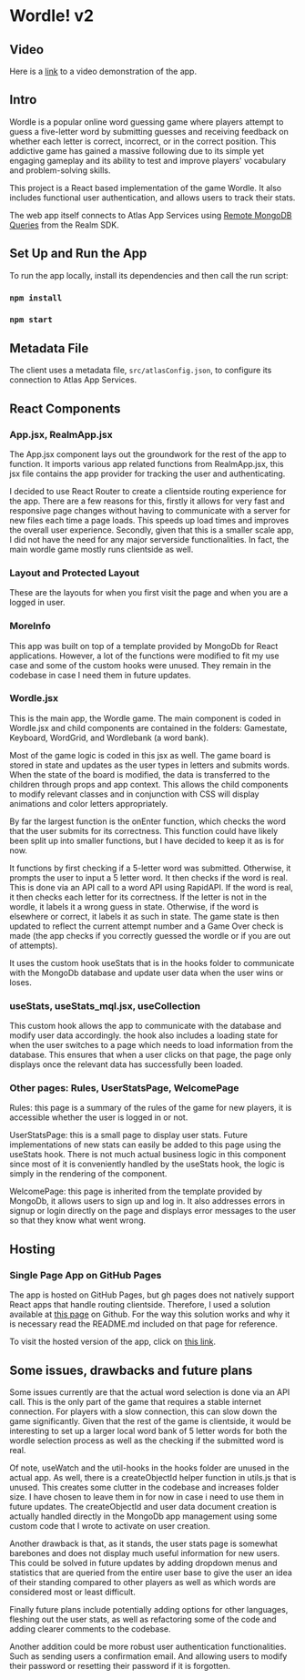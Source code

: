 # Wordle! v2

## Video

Here is a [link](https://youtu.be/K8BLg-l89-Q) to a video demonstration of the app.

## Intro

Wordle is a popular online word guessing game where players attempt to guess a five-letter word by submitting guesses and receiving feedback on whether each letter is correct, incorrect, or in the correct position. This addictive game has gained a massive following due to its simple yet engaging gameplay and its ability to test and improve players' vocabulary and problem-solving skills.

This project is a React based implementation of the game Wordle. It also includes functional user authentication,
and allows users to track their stats.

The web app itself connects to Atlas App Services using [Remote MongoDB Queries](https://mongodb.com/docs/realm/web/mongodb/) from the Realm SDK.


## Set Up and Run the App


To run the app locally, install its dependencies and then call the run script:

### `npm install`

### `npm start`


## Metadata File

The client uses a metadata file, ``src/atlasConfig.json``, to configure
its connection to Atlas App Services.

## React Components

### App.jsx, RealmApp.jsx
The App.jsx component lays out the groundwork for the rest of the app to function.
It imports various app related functions from RealmApp.jsx, this jsx file contains the app provider for tracking the user and authenticating.

I decided to use React Router to create a clientside routing experience for the app.
There are a few reasons for this, firstly it allows for very fast and responsive page changes without having to communicate with a server for new files each time a page loads. This speeds up load times and improves the overall user experience. Secondly, given that this is a smaller scale app, I did not have the need for any major serverside functionalities. In fact, the main wordle game mostly runs clientside as well.

### Layout and Protected Layout

These are the layouts for when you first visit the page and when you are a logged in user.

### MoreInfo

This app was built on top of a template provided by MongoDb for React applications. However, a lot of the functions were modified to fit my use case and some of the custom hooks were unused. They remain in the codebase in case I need them in future updates.

### Wordle.jsx

This is the main app, the Wordle game. The main component is coded in Wordle.jsx and child components are contained in the folders: Gamestate, Keyboard, WordGrid, and Wordlebank (a word bank).

Most of the game logic is coded in this jsx as well. The game board is stored in state and updates as the user types in letters and submits words. When the state of the board is modified, the data is transferred to the children through props and app context. This allows the child components to modify relevant classes and in conjunction with CSS will display animations and color letters appropriately.

By far the largest function is the onEnter function, which checks the word that the user submits for its correctness. This function could have likely been split up into smaller functions, but I have decided to keep it as is for now.

It functions by first checking if a 5-letter word was submitted. Otherwise, it prompts the user to input a 5 letter word. It then checks if the word is real. This is done via an API call to a word API using RapidAPI. If the word is real, it then checks each letter for its correctness. If the letter is not in the wordle, it labels it a wrong guess in state. Otherwise, if the word is elsewhere or correct, it labels it as such in state. The game state is then updated to reflect the current attempt number and a Game Over check is made (the app checks if you correctly guessed the wordle or if you are out of attempts).

It uses the custom hook useStats that is in the hooks folder to communicate with the MongoDb database and update user data when the user wins or loses.

### useStats, useStats_mql.jsx, useCollection

This custom hook allows the app to communicate with the database and modify user data accordingly. the hook also includes a loading state for when the user switches to a page which needs to load information from the database. This ensures that when a user clicks on that page, the page only displays once the relevant data has successfully been loaded.

### Other pages: Rules, UserStatsPage, WelcomePage

Rules: this page is a summary of the rules of the game for new players, it is accessible whether the user is logged in or not.

UserStatsPage: this is a small page to display user stats. Future implementations of new stats can easily be added to this page using the useStats hook. There is not much actual business logic in this component since most of it is conveniently handled by the useStats hook, the logic is simply in the rendering of the component.

WelcomePage: this page is inherited from the template provided by MongoDb, it allows users to sign up and log in. It also addresses errors in signup or login directly on the page and displays error messages to the user so that they know what went wrong.

## Hosting

### Single Page App on GitHub Pages

The app is hosted on GitHub Pages, but gh pages does not natively support React apps that handle routing clientside. Therefore, I used a solution available at [this page](https://github.com/rafgraph/spa-github-pages#readme) on Github. For the way this solution works and why it is necessary read the README.md included on that page for reference.

To visit the hosted version of the app, click on [this link](https://tony2450.github.io/wordle2-MERN).

## Some issues, drawbacks and future plans

Some issues currently are that the actual word selection is done via an API call. This is the only part of the game that requires a stable internet connection. For players with a slow connection, this can slow down the game significantly. Given that the rest of the game is clientside, it would be interesting to set up a larger local word bank of 5 letter words for both the wordle selection process as well as the checking if the submitted word is real.

Of note, useWatch and the util-hooks in the hooks folder are unused in the actual app. As well, there is a createObjectId helper function in utils.js that is unused. This creates some clutter in the codebase and increases folder size. I have chosen to leave them in for now in case i need to use them in future updates. The createObjectId and user data document creation is actually handled directly in the MongoDb app management using some custom code that I wrote to activate on user creation.

Another drawback is that, as it stands, the user stats page is somewhat barebones and does not display much useful information for new users. This could be solved in future updates by adding dropdown menus and statistics that are queried from the entire user base to give the user an idea of their standing compared to other players as well as which words are considered most or least difficult.

Finally future plans include potentially adding options for other languages, fleshing out the user stats, as well as refactoring some of the code and adding clearer comments to the codebase.

Another addition could be more robust user authentication functionalities. Such as sending users a confirmation email. And allowing users to modify their password or resetting their password if it is forgotten.

